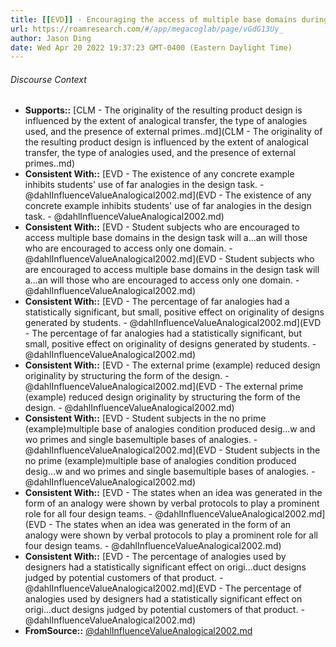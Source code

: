 ```yaml
---
title: [[EVD]] - Encouraging the access of multiple base domains during the idea-generation stage can improve design originality in the absence of an external prime. - [[@dahlInfluenceValueAnalogical2002]]
url: https://roamresearch.com/#/app/megacoglab/page/vGdG13Uy_
author: Jason Ding
date: Wed Apr 20 2022 19:37:23 GMT-0400 (Eastern Daylight Time)
---
```




###### Discourse Context

- **Supports::** [CLM - The originality of the resulting product design is influenced by the extent of analogical transfer, the type of analogies used, and the presence of external primes..md](CLM - The originality of the resulting product design is influenced by the extent of analogical transfer, the type of analogies used, and the presence of external primes..md)
- **Consistent With::** [EVD - The existence of any concrete example inhibits students' use of far analogies in the design task. - @dahlInfluenceValueAnalogical2002.md](EVD - The existence of any concrete example inhibits students' use of far analogies in the design task. - @dahlInfluenceValueAnalogical2002.md)
- **Consistent With::** [EVD - Student subjects who are encouraged to access multiple base domains in the design task will a...an will those who are encouraged to access only one domain. - @dahlInfluenceValueAnalogical2002.md](EVD - Student subjects who are encouraged to access multiple base domains in the design task will a...an will those who are encouraged to access only one domain. - @dahlInfluenceValueAnalogical2002.md)
- **Consistent With::** [EVD - The percentage of far analogies had a statistically significant, but small, positive effect on originality of designs generated by students. - @dahlInfluenceValueAnalogical2002.md](EVD - The percentage of far analogies had a statistically significant, but small, positive effect on originality of designs generated by students. - @dahlInfluenceValueAnalogical2002.md)
- **Consistent With::** [EVD - The external prime (example) reduced design originality by structuring the form of the design. - @dahlInfluenceValueAnalogical2002.md](EVD - The external prime (example) reduced design originality by structuring the form of the design. - @dahlInfluenceValueAnalogical2002.md)
- **Consistent With::** [EVD - Student subjects in the no prime (example)multiple base of analogies condition produced desig...w and wo primes and single basemultiple bases of analogies. - @dahlInfluenceValueAnalogical2002.md](EVD - Student subjects in the no prime (example)multiple base of analogies condition produced desig...w and wo primes and single basemultiple bases of analogies. - @dahlInfluenceValueAnalogical2002.md)
- **Consistent With::** [EVD - The states when an idea was generated in the form of an analogy were shown by verbal protocols to play a prominent role for all four design teams. - @dahlInfluenceValueAnalogical2002.md](EVD - The states when an idea was generated in the form of an analogy were shown by verbal protocols to play a prominent role for all four design teams. - @dahlInfluenceValueAnalogical2002.md)
- **Consistent With::** [EVD - The percentage of analogies used by designers had a statistically significant effect on origi...duct designs judged by potential customers of that product. - @dahlInfluenceValueAnalogical2002.md](EVD - The percentage of analogies used by designers had a statistically significant effect on origi...duct designs judged by potential customers of that product. - @dahlInfluenceValueAnalogical2002.md)
- **FromSource::** [@dahlInfluenceValueAnalogical2002.md](@dahlInfluenceValueAnalogical2002.md)
